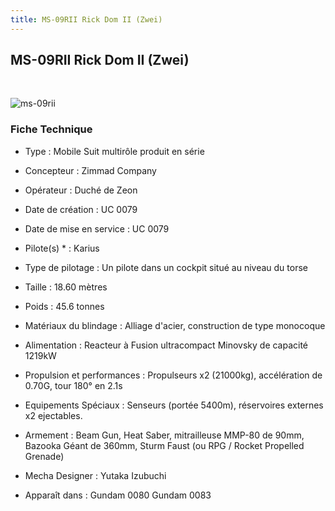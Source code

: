 ```yaml
---
title: MS-09RII Rick Dom II (Zwei)
---
```


MS-09RII Rick Dom II (Zwei)
---------------------------


 


![ms-09rii](/images/stories/saga/gundam0080/ms/zeon/ms-09rii.png)


### Fiche Technique


- Type : Mobile Suit multirôle produit en série  
- Concepteur : Zimmad Company  
- Opérateur : Duché de Zeon  
- Date de création : UC 0079  
- Date de mise en service : UC 0079  
- Pilote(s) * : Karius  
- Type de pilotage : Un pilote dans un cockpit situé au niveau du torse  
- Taille : 18.60 mètres  
- Poids : 45.6 tonnes  
- Matériaux du blindage : Alliage d'acier, construction de type monocoque  
- Alimentation : Reacteur à Fusion ultracompact Minovsky de capacité 1219kW  
- Propulsion et performances : Propulseurs x2 (21000kg), accélération de 0.70G, tour 180° en 2.1s  
- Equipements Spéciaux : Senseurs (portée 5400m), réservoires externes x2 ejectables.  
- Armement : Beam Gun, Heat Saber, mitrailleuse MMP-80 de 90mm, Bazooka Géant de 360mm, Sturm Faust (ou RPG / Rocket Propelled Grenade)  
  
  
- Mecha Designer : Yutaka Izubuchi  
- Apparaît dans : Gundam 0080 Gundam 0083

